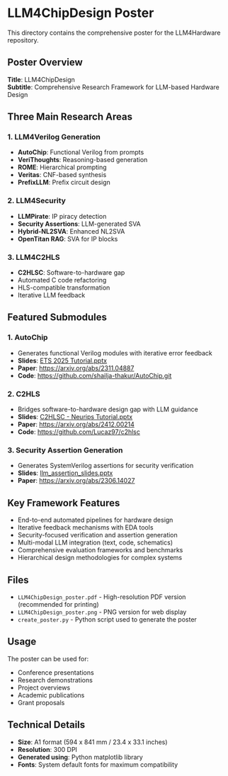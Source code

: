 # LLM4ChipDesign Poster

This directory contains the comprehensive poster for the LLM4Hardware repository.

## Poster Overview

**Title**: LLM4ChipDesign  
**Subtitle**: Comprehensive Research Framework for LLM-based Hardware Design

## Three Main Research Areas

### 1. LLM4Verilog Generation
- **AutoChip**: Functional Verilog from prompts
- **VeriThoughts**: Reasoning-based generation
- **ROME**: Hierarchical prompting
- **Veritas**: CNF-based synthesis
- **PrefixLLM**: Prefix circuit design

### 2. LLM4Security
- **LLMPirate**: IP piracy detection
- **Security Assertions**: LLM-generated SVA
- **Hybrid-NL2SVA**: Enhanced NL2SVA
- **OpenTitan RAG**: SVA for IP blocks

### 3. LLM4C2HLS
- **C2HLSC**: Software-to-hardware gap
- Automated C code refactoring
- HLS-compatible transformation
- Iterative LLM feedback

## Featured Submodules

### 1. AutoChip
- Generates functional Verilog modules with iterative error feedback
- **Slides**: [ETS 2025 Tutorial.pptx](slides/ETS%202025%20Tutorial.pptx)
- **Paper**: https://arxiv.org/abs/2311.04887
- **Code**: https://github.com/shailja-thakur/AutoChip.git

### 2. C2HLS
- Bridges software-to-hardware design gap with LLM guidance
- **Slides**: [C2HLSC - Neurips Tutorial.pptx](slides/C2HLSC%20-%20Neurips%20Tutorial.pptx)
- **Paper**: https://arxiv.org/abs/2412.00214
- **Code**: https://github.com/Lucaz97/c2hlsc

### 3. Security Assertion Generation
- Generates SystemVerilog assertions for security verification
- **Slides**: [llm_assertion_slides.pptx](slides/llm_assertion_slides.pptx)
- **Paper**: https://arxiv.org/abs/2306.14027

## Key Framework Features

- End-to-end automated pipelines for hardware design
- Iterative feedback mechanisms with EDA tools
- Security-focused verification and assertion generation
- Multi-modal LLM integration (text, code, schematics)
- Comprehensive evaluation frameworks and benchmarks
- Hierarchical design methodologies for complex systems

## Files

- `LLM4ChipDesign_poster.pdf` - High-resolution PDF version (recommended for printing)
- `LLM4ChipDesign_poster.png` - PNG version for web display
- `create_poster.py` - Python script used to generate the poster

## Usage

The poster can be used for:
- Conference presentations
- Research demonstrations
- Project overviews
- Academic publications
- Grant proposals

## Technical Details

- **Size**: A1 format (594 x 841 mm / 23.4 x 33.1 inches)
- **Resolution**: 300 DPI
- **Generated using**: Python matplotlib library
- **Fonts**: System default fonts for maximum compatibility